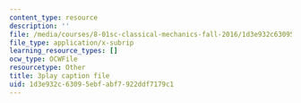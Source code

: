 ```yaml
---
content_type: resource
description: ''
file: /media/courses/8-01sc-classical-mechanics-fall-2016/1d3e932c63095ebfabf7922ddf7179c1_NbXDgm7UyVM.vtt
file_type: application/x-subrip
learning_resource_types: []
ocw_type: OCWFile
resourcetype: Other
title: 3play caption file
uid: 1d3e932c-6309-5ebf-abf7-922ddf7179c1
---
```

